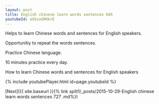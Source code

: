 ```yaml
---
layout: post
title: English chinese learn words sentences 645 
youtubeId: aVSzxGRKkrE
---
```

 
 
Helps to learn Chinese words and sentences for English speakers.

Opportunitiy to repeat the words sentences. 

Practice Chinese language. 
 
10 minutes practice every day. 
 
How to learn Chinese words and sentences for English speakers 
 
{% include youtubePlayer.html id=page.youtubeId %}
 
 
[Next]({{ site.baseurl }}{% link  split1/_posts/2015-10-29-English chinese learn words sentences 727 .md%})
 
